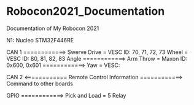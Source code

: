 # Robocon2021_Documentation
Documentation of My Robocon 2021



N1: Nucleo STM32F446RE

CAN 1 ============> Swerve Drive
= VESC ID: 70, 71, 72, 73 Wheel
= VESC ID: 80, 81, 82, 83 Angle
      ============> Arm Throw
= Maxon ID: 0x600, 0x601
      ============> Yaw
= VESC: 

CAN 2 <============ Remote Control Information
      ============> Command to other boards
      
GPIO  ============> Pick and Load
= 5 Relay
